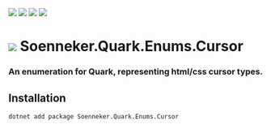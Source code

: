 ﻿[![](https://img.shields.io/nuget/v/soenneker.quark.enums.cursor.svg?style=for-the-badge)](https://www.nuget.org/packages/soenneker.quark.enums.cursor/)
[![](https://img.shields.io/github/actions/workflow/status/soenneker/soenneker.quark.enums.cursor/publish-package.yml?style=for-the-badge)](https://github.com/soenneker/soenneker.quark.enums.cursor/actions/workflows/publish-package.yml)
[![](https://img.shields.io/nuget/dt/soenneker.quark.enums.cursor.svg?style=for-the-badge)](https://www.nuget.org/packages/soenneker.quark.enums.cursor/)
[![](https://img.shields.io/badge/Demo-Live-blueviolet?style=for-the-badge&logo=github)](https://soenneker.github.io/soenneker.quark.enums.cursor/)

# ![](https://user-images.githubusercontent.com/4441470/224455560-91ed3ee7-f510-4041-a8d2-3fc093025112.png) Soenneker.Quark.Enums.Cursor
### An enumeration for Quark, representing html/css cursor types.

## Installation

```
dotnet add package Soenneker.Quark.Enums.Cursor
```
